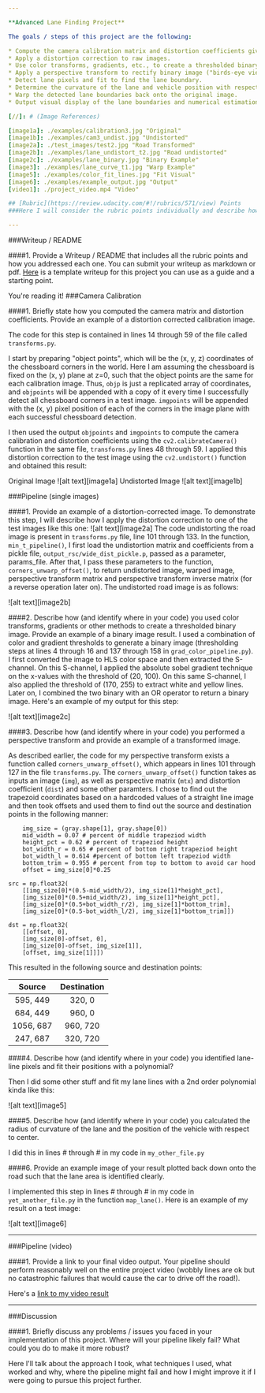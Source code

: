 ```yaml
---

**Advanced Lane Finding Project**

The goals / steps of this project are the following:

* Compute the camera calibration matrix and distortion coefficients given a set of chessboard images.
* Apply a distortion correction to raw images.
* Use color transforms, gradients, etc., to create a thresholded binary image.
* Apply a perspective transform to rectify binary image ("birds-eye view").
* Detect lane pixels and fit to find the lane boundary.
* Determine the curvature of the lane and vehicle position with respect to center.
* Warp the detected lane boundaries back onto the original image.
* Output visual display of the lane boundaries and numerical estimation of lane curvature and vehicle position.

[//]: # (Image References)

[image1a]: ./examples/calibration3.jpg "Original"
[image1b]: ./examples/cam3_undist.jpg "Undistorted"
[image2a]: ./test_images/test2.jpg "Road Transformed"
[image2b]: ./examples/lane_undistort_t2.jpg "Road undistorted"
[image2c]: ./examples/lane_binary.jpg "Binary Example"
[image3]: ./examples/lane_curve_t1.jpg "Warp Example"
[image5]: ./examples/color_fit_lines.jpg "Fit Visual"
[image6]: ./examples/example_output.jpg "Output"
[video1]: ./project_video.mp4 "Video"

## [Rubric](https://review.udacity.com/#!/rubrics/571/view) Points
###Here I will consider the rubric points individually and describe how I addressed each point in my implementation.  

---
```

###Writeup / README

####1. Provide a Writeup / README that includes all the rubric points and how you addressed each one.  You can submit your writeup as markdown or pdf.  [Here](https://github.com/udacity/CarND-Advanced-Lane-Lines/blob/master/writeup_template.md) is a template writeup for this project you can use as a guide and a starting point.  

You're reading it!
###Camera Calibration

####1. Briefly state how you computed the camera matrix and distortion coefficients. Provide an example of a distortion corrected calibration image.

The code for this step is contained in lines 14 through 59 of the file called `transforms.py`.  

I start by preparing "object points", which will be the (x, y, z) coordinates of the chessboard corners in the world. Here I am assuming the chessboard is fixed on the (x, y) plane at z=0, such that the object points are the same for each calibration image.  Thus, `objp` is just a replicated array of coordinates, and `objpoints` will be appended with a copy of it every time I successfully detect all chessboard corners in a test image.  `imgpoints` will be appended with the (x, y) pixel position of each of the corners in the image plane with each successful chessboard detection.  

I then used the output `objpoints` and `imgpoints` to compute the camera calibration and distortion coefficients using the `cv2.calibrateCamera()` function in the same file, `transforms.py` lines 48 through 59.  I applied this distortion correction to the test image using the `cv2.undistort()` function and obtained this result: 

Original Image
![alt text][image1a]
Undistorted Image
![alt text][image1b]


###Pipeline (single images)

####1. Provide an example of a distortion-corrected image.
To demonstrate this step, I will describe how I apply the distortion correction to one of the test images like this one:
![alt text][image2a]
The code undistorting the road image is present in `transforms.py` file, line 101 through 133. In the function, `min_t_pipeline()`, I first load the undistortion matrix and coefficients from a pickle file, `output_rsc/wide_dist_pickle.p`, passed as a parameter, params_file. After that, I pass these parameters to the function, `corners_unwarp_offset()`, to return undistorted image, warped image, perspective transform matrix and perspective transform inverse matrix (for a reverse operation later on). The undistorted road image is as follows:

![alt text][image2b]

####2. Describe how (and identify where in your code) you used color transforms, gradients or other methods to create a thresholded binary image.  Provide an example of a binary image result.
I used a combination of color and gradient thresholds to generate a binary image (thresholding steps at lines 4 through 16 and 137 through 158 in `grad_color_pipeline.py`). I first converted the image to HLS color space and then extracted the S-channel. On this S-channel, I applied the absolute sobel gradient technique on the x-values with the threshold of (20, 100). On this same S-channel, I also applied the threshold of (170, 255) to extract white and yellow lines. Later on, I combined the two binary with an OR operator to return a binary image. Here's an example of my output for this step:

![alt text][image2c]

####3. Describe how (and identify where in your code) you performed a perspective transform and provide an example of a transformed image.

As described earlier, the code for my perspective transform exists a function called `corners_unwarp_offset()`, which appears in lines 101 through 127 in the file `transforms.py`.  The `corners_unwarp_offset()` function takes as inputs an image (`img`), as well as perspective matrix (`mtx`) and distortion coefficient (`dist`) and some other paramters.  I chose to find out the trapezoid coordinates based on a hardcoded values of a straight line image and then took offsets and used them to find out the source and destination points in the following manner:

```
	img_size = (gray.shape[1], gray.shape[0])
	mid_width = 0.07 # percent of middle trapeziod width
	height_pct = 0.62 # percent of trapeziod height
	bot_width_r = 0.65 # percent of bottom right trapeziod height
	bot_width_l = 0.614 #percent of bottom left trapeziod width
	bottom_trim = 0.955 # percent from top to bottom to avoid car hood
	offset = img_size[0]*0.25

src = np.float32(
	[[img_size[0]*(0.5-mid_width/2), img_size[1]*height_pct],
	[img_size[0]*(0.5+mid_width/2), img_size[1]*height_pct],
	[img_size[0]*(0.5+bot_width_r/2), img_size[1]*bottom_trim],
	[img_size[0]*(0.5-bot_width_l/2), img_size[1]*bottom_trim]])

dst = np.float32(
	[[offset, 0],
	[img_size[0]-offset, 0],
	[img_size[0]-offset, img_size[1]],
	[offset, img_size[1]]])

```
This resulted in the following source and destination points:

| Source        | Destination   | 
|:-------------:|:-------------:| 
| 595, 449      | 320, 0        | 
| 684, 449      | 960, 0      |
| 1056, 687     | 960, 720      |
| 247, 687      | 320, 720        |


####4. Describe how (and identify where in your code) you identified lane-line pixels and fit their positions with a polynomial?

Then I did some other stuff and fit my lane lines with a 2nd order polynomial kinda like this:

![alt text][image5]

####5. Describe how (and identify where in your code) you calculated the radius of curvature of the lane and the position of the vehicle with respect to center.

I did this in lines # through # in my code in `my_other_file.py`

####6. Provide an example image of your result plotted back down onto the road such that the lane area is identified clearly.

I implemented this step in lines # through # in my code in `yet_another_file.py` in the function `map_lane()`.  Here is an example of my result on a test image:

![alt text][image6]

---

###Pipeline (video)

####1. Provide a link to your final video output.  Your pipeline should perform reasonably well on the entire project video (wobbly lines are ok but no catastrophic failures that would cause the car to drive off the road!).

Here's a [link to my video result](./project_video_proc.mp4)

---

###Discussion

####1. Briefly discuss any problems / issues you faced in your implementation of this project.  Where will your pipeline likely fail?  What could you do to make it more robust?

Here I'll talk about the approach I took, what techniques I used, what worked and why, where the pipeline might fail and how I might improve it if I were going to pursue this project further.  

